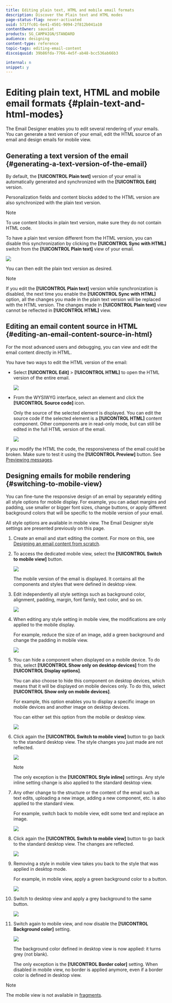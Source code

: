 ```yaml
---
title: Editing plain text, HTML and mobile email formats
description: Discover the Plain text and HTML modes
page-status-flag: never-activated
uuid: 571ffc01-6e41-4501-9094-2f812b041a10
contentOwner: sauviat
products: SG_CAMPAIGN/STANDARD
audience: designing
content-type: reference
topic-tags: editing-email-content
discoiquuid: 39b86fda-7766-4e5f-ab48-bcc536ab66b3

internal: n
snippet: y
---
```


# Editing plain text, HTML and mobile email formats {#plain-text-and-html-modes}

The Email Designer enables you to edit several rendering of your emails. You can generate a text version of your email, edit the HTML source of an email and design emails for mobile view.

## Generating a text version of the email {#generating-a-text-version-of-the-email}

By default, the **[!UICONTROL Plain text]** version of your email is automatically generated and synchronized with the **[!UICONTROL Edit]** version.

Personalization fields and content blocks added to the HTML version are also synchronized with the plain text version.

>[!NOTE]
>
>To use content blocks in plain text version, make sure they do not contain HTML code.

To have a plain text version different from the HTML version, you can disable this synchronization by clicking the **[!UICONTROL Sync with HTML]** switch from the **[!UICONTROL Plain text]** view of your email.

![](assets/email_designer_textversion.png)

You can then edit the plain text version as desired.

>[!NOTE]
>
>If you edit the **[!UICONTROL Plain text]** version while synchronization is disabled, the next time you enable the **[!UICONTROL Sync with HTML]** option, all the changes you made in the plain text version will be replaced with the HTML version. The changes made in **[!UICONTROL Plain text]** view cannot be reflected in **[!UICONTROL HTML]** view.

## Editing an email content source in HTML {#editing-an-email-content-source-in-html}

For the most advanced users and debugging, you can view and edit the email content directly in HTML.

You have two ways to edit the HTML version of the email:

* Select **[!UICONTROL Edit]** > **[!UICONTROL HTML]** to open the HTML version of the entire email.

  ![](assets/email_designer_html1.png)

* From the WYSIWYG interface, select an element and click the **[!UICONTROL Source code]** icon.

  Only the source of the selected element is displayed. You can edit the source code if the selected element is a **[!UICONTROL HTML]** content component. Other components are in read-only mode, but can still be edited in the full HTML version of the email.

  ![](assets/email_designer_html2.png)

If you modify the HTML the code, the responsiveness of the email could be broken. Make sure to test it using the **[!UICONTROL Preview]** button. See [Previewing messages](../../sending/using/previewing-messages.md).

## Designing emails for mobile rendering {#switching-to-mobile-view}

You can fine-tune the responsive design of an email by separately editing all style options for mobile display. For example, you can adapt margins and padding, use smaller or bigger font sizes, change buttons, or apply different background colors that will be specific to the mobile version of your email.

All style options are available in mobile view. The Email Designer style settings are presented previously on this page.

1. Create an email and start editing the content. For more on this, see [Designing an email content from scratch](../../designing/using/designing-from-scratch.md#designing-an-email-content-from-scratch).
1. To access the dedicated mobile view, select the **[!UICONTROL Switch to mobile view]** button.

   ![](assets/email_designer_mobile_view_switch.png)

   The mobile version of the email is displayed. It contains all the components and styles that were defined in desktop view.

1. Edit independently all style settings such as background color, alignment, padding, margin, font family, text color, and so on.

   ![](assets/email_designer_mobile_view.png)

1. When editing any style setting in mobile view, the modifications are only applied to the mobile display.

   For example, reduce the size of an image, add a green background and change the padding in mobile view.

   ![](assets/email_designer_mobile_view_change.png)

1. You can hide a component when displayed on a mobile device. To do this, select **[!UICONTROL Show only on desktop devices]** from the **[!UICONTROL Display options]**.

   You can also choose to hide this component on desktop devices, which means that it will be displayed on mobile devices only. To do this, select **[!UICONTROL Show only on mobile devices]**.

   For example, this option enables you to display a specific image on mobile devices and another image on desktop devices.

   You can either set this option from the mobile or desktop view.

   ![](assets/email_designer_mobile_hide.png)

1. Click again the **[!UICONTROL Switch to mobile view]** button to go back to the standard desktop view. The style changes you just made are not reflected.

   ![](assets/email_designer_mobile_view_desktop_no-change.png)

   >[!NOTE]
   >
   >The only exception is the **[!UICONTROL Style inline]** settings. Any style inline setting change is also applied to the standard desktop view.

1. Any other change to the structure or the content of the email such as text edits, uploading a new image, adding a new component, etc. is also applied to the standard view.

   For example, switch back to mobile view, edit some text and replace an image.

   ![](assets/email_designer_mobile_view_change_content.png)

1. Click again the **[!UICONTROL Switch to mobile view]** button to go back to the standard desktop view. The changes are reflected.

   ![](assets/email_designer_mobile_view_desktop_content-change.png)

1. Removing a style in mobile view takes you back to the style that was applied in desktop mode.

   For example, in mobile view, apply a green background color to a button.

   ![](assets/email_designer_mobile_view_background_mobile.png)

1. Switch to desktop view and apply a grey background to the same button.

   ![](assets/email_designer_mobile_view_background_desktop.png)

1. Switch again to mobile view, and now disable the **[!UICONTROL Background color]** setting.

   ![](assets/email_designer_mobile_view_background_mobile_disabled.png)

   The background color defined in desktop view is now applied: it turns grey (not blank).

   The only exception is the **[!UICONTROL Border color]** setting. When disabled in mobile view, no border is applied anymore, even if a border color is defined in desktop view.

>[!NOTE]
>
>The mobile view is not available in [fragments](../../designing/using/using-reusable-content.md#about-fragments).
